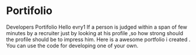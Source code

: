 # Portifolio
Developers Portifolio
Hello evry1 
If a person is judged within a span of few minutes by a recruiter just by looking at his profile ,so how strong should the profile should be to impress him.
Here is a awesome portfolio i created . You can use the code for developing one of your own.
